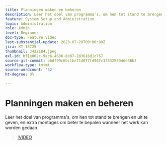 ```yaml
---
title: Planningen maken en beheren
description: Leer het doel van programma's, om hen tot stand te brengen en uit te geven, en extra montages om beter te bepalen wanneer het werk kan worden gedaan.
feature: System Setup and Administration
topic: Administration
role: Admin
level: Beginner
doc-type: Feature Video
last-substantial-update: 2023-07-28T00:00:00Z
jira: KT-13725
thumbnail: 3422184.jpeg
exl-id: bf1e802c-9ec6-4636-8c87-283616d1c767
source-git-commit: bbdf99c6bc1be714077fd94fc3f8325394de36b3
workflow-type: tm+mt
source-wordcount: '52'
ht-degree: 0%

---
```


# Planningen maken en beheren

Leer het doel van programma&#39;s, om hen tot stand te brengen en uit te geven, en extra montages om beter te bepalen wanneer het werk kan worden gedaan.

>[!VIDEO](https://video.tv.adobe.com/v/3422184/?quality=12&learn=on&enablevpops=1)

